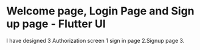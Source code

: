 # Welcome page, Login Page and Sign up page - Flutter UI

I have designed 3 Authorization screen 1 sign in page 2.Signup page 3.  
